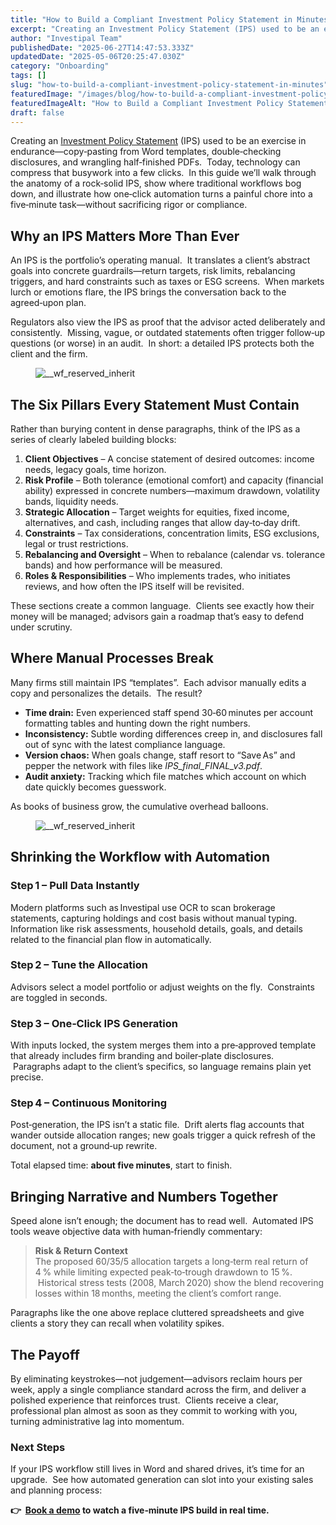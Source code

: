 ```yaml
---
title: "How to Build a Compliant Investment Policy Statement in Minutes"
excerpt: "Creating an Investment Policy Statement (IPS) used to be an exercise in endurance-copy‑pasting from Word templates, double‑checking disclosures, and wrangling half‑finished PDFs."
author: "Investipal Team"
publishedDate: "2025-06-27T14:47:53.333Z"
updatedDate: "2025-05-06T20:25:47.030Z"
category: "Onboarding"
tags: []
slug: "how-to-build-a-compliant-investment-policy-statement-in-minutes"
featuredImage: "/images/blog/how-to-build-a-compliant-investment-policy-statement-in-minutes__hero.png"
featuredImageAlt: "How to Build a Compliant Investment Policy Statement in Minutes"
draft: false
---
```

<p id="">Creating an <a href="/features/investment-policy-statements">Investment Policy Statement</a> (IPS) used to be an exercise in endurance—copy‑pasting from Word templates, double‑checking disclosures, and wrangling half‑finished PDFs. &nbsp;Today, technology can compress that busywork into a few clicks. &nbsp;In this guide we’ll walk through the anatomy of a rock‑solid IPS, show where traditional workflows bog down, and illustrate how one‑click automation turns a painful chore into a five‑minute task—without sacrificing rigor or compliance.</p><h2 id="">Why an IPS Matters More Than Ever</h2><p id="">An IPS is the portfolio’s operating manual. &nbsp;It translates a client’s abstract goals into concrete guardrails—return targets, risk limits, rebalancing triggers, and hard constraints such as taxes or ESG screens. &nbsp;When markets lurch or emotions flare, the IPS brings the conversation back to the agreed‑upon plan.</p><p id="">Regulators also view the IPS as proof that the advisor acted deliberately and consistently. &nbsp;Missing, vague, or outdated statements often trigger follow‑up questions (or worse) in an audit. &nbsp;In short: a detailed IPS protects both the client and the firm.</p><figure class="w-richtext-figure-type-image w-richtext-align-fullwidth" style="max-width:2240px" data-rt-type="image" data-rt-align="fullwidth" data-rt-max-width="2240px"><div><img src="/images/blog/how-to-build-a-compliant-investment-policy-statement-in-minutes__681a704734df5bab87df141a_Key_20Components_20of_20an_20IPS.png" loading="lazy" alt="__wf_reserved_inherit"></div></figure><h2 id="">The Six Pillars Every Statement Must Contain</h2><p id="">Rather than burying content in dense paragraphs, think of the IPS as a series of clearly labeled building blocks:</p><ol id=""><li id=""><strong id="">Client Objectives</strong> – A concise statement of desired outcomes: income needs, legacy goals, time horizon.</li><li id=""><strong id="">Risk Profile</strong> – Both tolerance (emotional comfort) and capacity (financial ability) expressed in concrete numbers—maximum drawdown, volatility bands, liquidity needs.</li><li id=""><strong id="">Strategic Allocation</strong> – Target weights for equities, fixed income, alternatives, and cash, including ranges that allow day‑to‑day drift.</li><li id=""><strong id="">Constraints</strong> – Tax considerations, concentration limits, ESG exclusions, legal or trust restrictions.</li><li id=""><strong id="">Rebalancing and Oversight</strong> – When to rebalance (calendar vs. tolerance bands) and how performance will be measured.</li><li id=""><strong id="">Roles & Responsibilities</strong> – Who implements trades, who initiates reviews, and how often the IPS itself will be revisited.</li></ol><p id="">These sections create a common language. &nbsp;Clients see exactly how their money will be managed; advisors gain a roadmap that’s easy to defend under scrutiny.</p><h2 id="">Where Manual Processes Break</h2><p id="">Many firms still maintain IPS “templates”. &nbsp;Each advisor manually edits a copy and personalizes the details. &nbsp;The result?</p><ul id=""><li id=""><strong id="">Time drain:</strong> Even experienced staff spend 30‑60 minutes per account formatting tables and hunting down the right numbers.</li><li id=""><strong id="">Inconsistency:</strong> Subtle wording differences creep in, and disclosures fall out of sync with the latest compliance language.</li><li id=""><strong id="">Version chaos:</strong> When goals change, staff resort to “Save As” and pepper the network with files like <em id="">IPS_final_FINAL_v3.pdf</em>.</li><li id=""><strong id="">Audit anxiety:</strong> Tracking which file matches which account on which date quickly becomes guesswork.</li></ul><p id="">As books of business grow, the cumulative overhead balloons.</p><figure id="" class="w-richtext-figure-type-image w-richtext-align-fullwidth" style="max-width:2240px" data-rt-type="image" data-rt-align="fullwidth" data-rt-max-width="2240px"><div id=""><img src="/images/blog/how-to-build-a-compliant-investment-policy-statement-in-minutes__681a6fc34f9e72ad45c64794_Investipal_20IPS_20_3_.png" loading="lazy" alt="__wf_reserved_inherit" width="auto" height="auto" id=""></div></figure><h2 id="">Shrinking the Workflow with Automation</h2><h3 id="">Step 1 – Pull Data Instantly</h3><p id="">Modern platforms such as Investipal use OCR to scan brokerage statements, capturing holdings and cost basis without manual typing. Information like risk assessments, household details, goals, and details related to the financial plan flow in automatically.</p><h3 id="">Step 2 – Tune the Allocation</h3><p id="">Advisors select a model portfolio or adjust weights on the fly. &nbsp;Constraints are toggled in seconds.</p><h3 id="">Step 3 – One‑Click IPS Generation</h3><p id="">With inputs locked, the system merges them into a pre‑approved template that already includes firm branding and boiler‑plate disclosures. &nbsp;Paragraphs adapt to the client’s specifics, so language remains plain yet precise.</p><h3 id="">Step 4 – Continuous Monitoring</h3><p id="">Post‑generation, the IPS isn’t a static file. &nbsp;Drift alerts flag accounts that wander outside allocation ranges; new goals trigger a quick refresh of the document, not a ground‑up rewrite.</p><p id="">Total elapsed time: <strong id="">about five minutes</strong>, start to finish.</p><h2 id="">Bringing Narrative and Numbers Together</h2><p id="">Speed alone isn’t enough; the document has to read well. &nbsp;Automated IPS tools weave objective data with human‑friendly commentary:</p><blockquote id=""><strong id="">Risk & Return Context</strong><br>The proposed 60/35/5 allocation targets a long‑term real return of 4 % while limiting expected peak‑to‑trough drawdown to 15 %. &nbsp;Historical stress tests (2008, March 2020) show the blend recovering losses within 18 months, meeting the client’s comfort range.</blockquote><p id="">Paragraphs like the one above replace cluttered spreadsheets and give clients a story they can recall when volatility spikes.</p><h2 id="">The Payoff</h2><p id="">By eliminating keystrokes—not judgement—advisors reclaim hours per week, apply a single compliance standard across the firm, and deliver a polished experience that reinforces trust. &nbsp;Clients receive a clear, professional plan almost as soon as they commit to working with you, turning administrative lag into momentum.</p><h3 id="">Next Steps</h3><p id="">If your IPS workflow still lives in Word and shared drives, it’s time for an upgrade. &nbsp;See how automated generation can slot into your existing sales and planning process:</p><p id=""><strong id="">👉 &nbsp;</strong><a href="/book-a-demo" id=""><strong id="">Book a demo</strong></a><strong id=""> to watch a five‑minute IPS build in real time.</strong></p>